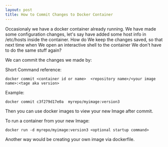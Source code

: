 ```yaml
---
layout: post
title: How to Commit Changes to Docker Container
---
```


Occasionaly we have a docker container already running. We have made some configuration changes, let's say have added some host info in /etc/hosts inside the container. How do We keep the changes saved, so that next time when We open an interactive shell to the container We don't have to do the same stuff again? 

We can commit the changes we made by:

Short Command reference:

```
docker commit <container id or name>  <repository name>/<your image name>:<tage aka version>
```

Example:

```
docker commit c3f279d17e0a  myrepo/myimage:version3
```

Then you can use docker images to view your new Image after commit.

To run a container from your new Image:

```
docker run -d myrepo/myimage:version3 <optional startup command>
```

Another way would be creating your own image via dockerfile.